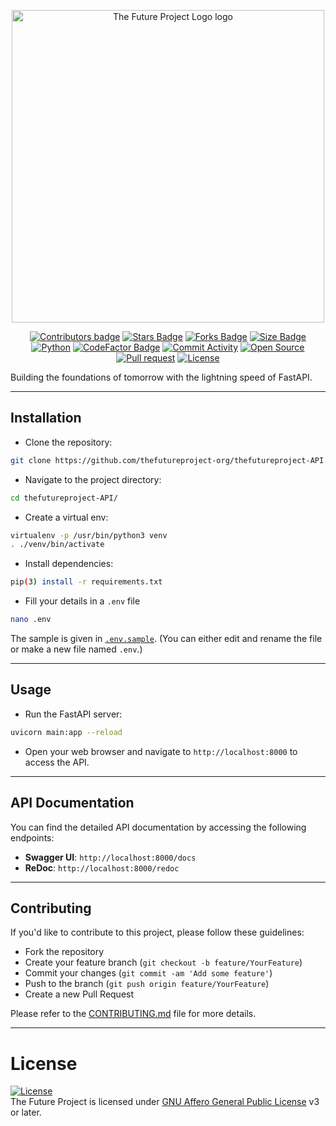 <p align="center">
  <a>
    <img src="https://raw.githubusercontent.com/thefutureproject-official/Logo/main/logo.png" width="500px" alt="The Future Project Logo logo"/>
  </a>

</p>

<p align="center">
  <a href="https://github.com/thefutureproject-org/thefutureproject-API/contributors"><img src="https://img.shields.io/github/contributors-anon/thefutureproject-org/thefutureproject-API?style=flat&color=blue" alt="Contributors badge" /></a>
  <a href="https://github.com/thefutureproject-org/thefutureproject-API/stargazers"><img src="https://img.shields.io/github/stars/thefutureproject-org/thefutureproject-API?style=flat&color=greygreen" alt="Stars Badge" /></a>
  <a href="https://github.com/thefutureproject-org/thefutureproject-API/fork"><img src="https://img.shields.io/github/forks/thefutureproject-org/thefutureproject-API?style=flat-square&color=orange" alt="Forks Badge" /></a>
  <a href="https://github.com/thefutureproject-org/thefutureproject-API/"><img src="https://img.shields.io/github/repo-size/thefutureproject-org/thefutureproject-API?style=flat-square&color=green" alt="Size Badge" /></a>
  <a href="https://www.python.org/"><img src="https://img.shields.io/badge/Python-v3.12-blue" alt="Python" /></a>
  <a href="https://www.codefactor.io/repository/github/thefutureproject-org/thefutureproject-api/overview/main"><img src="https://www.codefactor.io/repository/github/thefutureproject-org/thefutureproject-api/badge/main" alt="CodeFactor Badge" /></a>
  <a href="https://github.com/thefutureproject-org/thefutureproject-API/graphs/commit-activity/"><img src="https://img.shields.io/badge/Maintained%3F-yes-green.svg" alt="Commit Activity" /></a>
  <a href="https://github.com/thefutureproject-org/thefutureproject-API"><img src="https://badges.frapsoft.com/os/v2/open-source.svg?v=103" alt="Open Source" /></a>
  <a href="https://makeapullrequest.com/"><img src="https://img.shields.io/badge/PRs-welcome-brightgreen.svg?style=flat-square" alt="Pull request" /></a>
  <a href="https://github.com/thefutureproject-org/thefutureproject-API/blob/main/LICENSE"><img src="https://img.shields.io/badge/License-AGPL-blue" alt="License" /></a>

</p>

Building the foundations of tomorrow with the lightning speed of FastAPI.

---

## Installation

- Clone the repository:

```bash
git clone https://github.com/thefutureproject-org/thefutureproject-API.git
```

- Navigate to the project directory:

```bash
cd thefutureproject-API/
```

- Create a virtual env:

```bash
virtualenv -p /usr/bin/python3 venv
. ./venv/bin/activate
```

- Install dependencies:

```bash
pip(3) install -r requirements.txt
```

- Fill your details in a `.env` file

```bash
nano .env
```

The sample is given in [`.env.sample`](https://github.com/thefutureproject-org/thefutureproject-API/blob/main/.env.sample).
(You can either edit and rename the file or make a new file named `.env`.)

---

## Usage

- Run the FastAPI server:

```bash
uvicorn main:app --reload
```

- Open your web browser and navigate to `http://localhost:8000` to access the API.

---

## API Documentation

You can find the detailed API documentation by accessing the following endpoints:

- **Swagger UI**: `http://localhost:8000/docs`
- **ReDoc**: `http://localhost:8000/redoc`

---

## Contributing

If you'd like to contribute to this project, please follow these guidelines:

- Fork the repository
- Create your feature branch (`git checkout -b feature/YourFeature`)
- Commit your changes (`git commit -am 'Add some feature'`)
- Push to the branch (`git push origin feature/YourFeature`)
- Create a new Pull Request

Please refer to the [CONTRIBUTING.md](CONTRIBUTING.md) file for more details.

---

# License

[![License](https://www.gnu.org/graphics/agplv3-155x51.png)](LICENSE)  
The Future Project is licensed under [GNU Affero General Public License](https://www.gnu.org/licenses/agpl-3.0.en.html) v3 or later.
